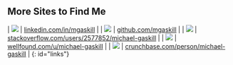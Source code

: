 ## More Sites to Find Me

| ![](/images/favicons/linkedin.ico) | [linkedin.com/in/mgaskill][1] |
| ![](/images/favicons/github.ico) | [github.com/mgaskill][2] |
| ![](/images/favicons/stackoverflow.ico) | [stackoverflow.com/users/2577852/michael-gaskill][3] |
| ![](/images/favicons/wellfound.ico) | [wellfound.com/u/michael-gaskill][4] |
| ![](/images/favicons/crunchbase.ico) | [crunchbase.com/person/michael-gaskill][5] |
{: id="links"}

[1]: https://linkedin.com/in/mgaskill
[2]: https://github.com/mgaskill
[3]: http://stackoverflow.com/users/2577852/michael-gaskill
[4]: https://wellfound.com/u/michael-gaskill
[5]: https://crunchbase.com/person/michael-gaskill

